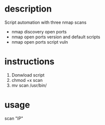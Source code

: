 # description
Script automation with three nmap scans
- nmap discovery open ports
- nmap open ports version and default scripts
- nmap open ports script vuln

# instructions
1. Donwload script
2. chmod +x scan
3. mv scan /usr/bin/

# usage
scan "IP"
